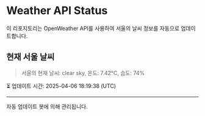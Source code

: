 
# Weather API Status

이 리포지토리는 OpenWeather API를 사용하여 서울의 날씨 정보를 자동으로 업데이트합니다.

## 현재 서울 날씨
> 서울의 현재 날씨: clear sky, 온도: 7.42°C, 습도: 74%

⏳ 업데이트 시간: 2025-04-06 18:19:38 (UTC)

---
자동 업데이트 봇에 의해 관리됩니다.
